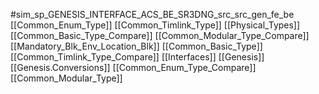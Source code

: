 #sim_sp_GENESIS_INTERFACE_ACS_BE_SR3DNG_src_src_gen_fe_be
[[Common_Enum_Type]]
[[Common_Timlink_Type]]
[[Physical_Types]]
[[Common_Basic_Type_Compare]]
[[Common_Modular_Type_Compare]]
[[Mandatory_Blk_Env_Location_Blk]]
[[Common_Basic_Type]]
[[Common_Timlink_Type_Compare]]
[[Interfaces]]
[[Genesis]]
[[Genesis.Conversions]]
[[Common_Enum_Type_Compare]]
[[Common_Modular_Type]]
